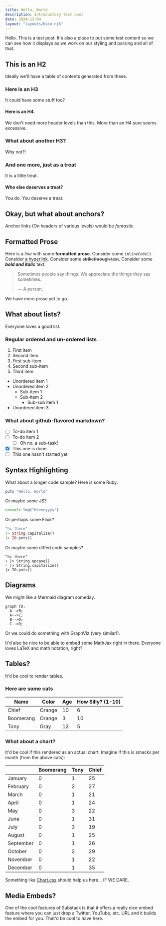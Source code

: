 ```yaml
---
title: Hello, World
description: Introductory test post
date: 2024-12-04
layout: "layouts/base.njk"
---
```


Hello. This is a test post. It's also a place to put some test content so we can
see how it displays as we work on our styling and parsing and all of that.

## This is an H2

Ideally we'll have a table of contents generated from these.

### Here is an H3

It could have some stuff too?

#### Here is an H4.

We don't need more header levels than this. More than an H4 sure seems
excessive.

### What about another H3?

Why not?!

### And one more, just as a treat

It is a little treat.

#### Who else deserves a treat?

You do. You deserve a treat.

## Okay, but what about anchors?

Anchor links (On headers of various levels) would be _fantastic_.

## Formatted Prose

Here is a _line_ with some **formatted prose**. Consider some `inlineCode()`.
Consider [a hyperlink](https://implicitmoon.com). Consider some ~~strikethrough
text~~. Consider some _**bold and italic**_ text.

> Sometimes people say things. We appreciate the things they say sometimes.
>
> &mdash; A person.

We have more prose yet to go.

## What about lists?

Everyone loves a good list.

### Regular ordered and un-ordered lists

1. First item
2. Second item
  1. First sub-item
  2. Second sub-item
3. Third item

- Unordered item 1
- Unordered item 2
  - Sub-item 1
  - Sub-item 2
    - Sub-sub item 1
- Unordered item 3

### What about github-flavored markdown?

- [ ] To-do item 1
- [ ] To-do item 2
  - [ ] Oh no, a sub-task!
- [x] This one is done
- [ ] This one hasn't started yet

## Syntax Highlighting

What about a longer code sample? Here is some Ruby:

```ruby
puts "Hello, World"
```

Or maybe some JS?

```javascript
console.log("Heeeeyyyy")
```

Or perhaps some Elixir?

```elixir
"hi there"
|> String.capitalize()
|> IO.puts()
```

Or maybe some diffed code samples?

```diff-elixir
"hi there"
+ |> String.upcase()
- |> String.capitalize()
|> IO.puts()
```

## Diagrams

We might like a Mermaid diagram someday.

```mermaid
graph TD;
  A-->B;
  A-->C;
  B-->D;
  C-->D;
```

Or we could do something with GraphViz (very similar!).

It'd also be nice to be able to embed some MathJax right in there. Everyone
loves LaTeX and math notation, right?

## Tables?

It'd be cool to render tables.

### Here are some cats

| Name      | Color    | Age | How Silly? (1-10) |
|-----------|----------|-----|-------------------|
| Chief     | Orange   | 10  |  6                |
| Boomerang | Orange   |  3  | 10                |
| Tony      | Gray     | 12  |  5                |

### What about a chart?

It'd be cool if this rendered as an actual chart. Imagine if this is smacks per
month (from the above cats):

|           | Boomerang | Tony | Chief |
|-----------|-----------|------|-------|
| January   | 0         | 1    | 25    |
| February  | 0         | 2    | 27    |
| March     | 0         | 1    | 21    |
| April     | 0         | 1    | 24    |
| May       | 0         | 3    | 22    |
| June      | 0         | 1    | 31    |
| July      | 0         | 3    | 19    |
| August    | 0         | 1    | 25    |
| September | 0         | 1    | 26    |
| October   | 0         | 2    | 29    |
| November  | 0         | 1    | 22    |
| December  | 0         | 1    | 35    |

Something like [Chart.css](https://chartscss.org/) should help us here... IF WE
DARE.

## Media Embeds?

One of the cool features of Substack is that it offers a really nice embed
feature where you can just drop a Twitter, YouTube, etc. URL and it builds the
embed for you. That'd be cool to have here.

